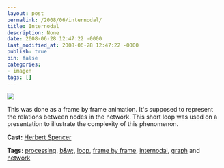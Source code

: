 ```yaml
---
layout: post
permalink: /2008/06/internodal/
title: Internodal
description: None
date: 2008-06-28 12:47:22 -0000
last_modified_at: 2008-06-28 12:47:22 -0000
publish: true
pin: false
categories:
- imagen
tags: []
---
```

[![](http://ts.vimeo.com/573/059/57305910_200.jpg)](http://vimeo.com/1246974)

This was done as a frame by frame animation. It's supposed to represent the relations between nodes in the network. This short loop was used on a presentation to illustrate the complexity of this phenomenon.

**Cast:** [Herbert Spencer](http://hspencer)

**Tags:** [processing](http://vimeo.com/tag%3Aprocessing), [b&w;](http://vimeo.com/tag%3Abandw), [loop](http://vimeo.com/tag%3Aloop), [frame by frame](http://vimeo.com/tag%3Aframebyframe), [internodal](http://vimeo.com/tag%3Ainternodal), [graph](http://vimeo.com/tag%3Agraph) and [network](http://vimeo.com/tag%3Anetwork)
